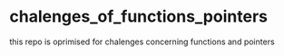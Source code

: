# chalenges_of_functions_pointers
this repo is oprimised for chalenges concerning functions and pointers
